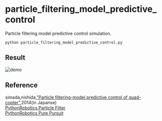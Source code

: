 # particle_filtering_model_predictive_control
Particle filtering model predictive control simulation.
~~~
python particle_filtering_model_predictive_control.py
~~~
## Result  
![demo](../pf-mpc.gif)  
## Reference  
simada,nishida,["Particle filtering-model predictive control of quad-copter"](http://lab.cntl.kyutech.ac.jp/~nishida/paper/2014/RSJ2014/3M1-03.pdf),2014(in Japanse)  
[PythonRobotics Particle Filter](https://github.com/AtsushiSakai/PythonRobotics/tree/master/Localization/particle_filter)  
[PythonRobotics Pure Pursuit](https://github.com/AtsushiSakai/PythonRobotics/blob/master/PathTracking/pure_pursuit/pure_pursuit.py)  
